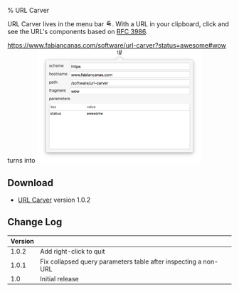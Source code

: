 % URL Carver

<meta name="twitter:card" content="summary" />
<meta name="twitter:site" content="@fcanas" />
<meta name="twitter:title" content="URL Carver" />
<meta name="twitter:description" content="URL inspection utility for macOS" />
<meta name="twitter:image" content="https://fabiancanas.com/software/url-carver/url-carver-icon.png" />

URL Carver lives in the menu bar <img src="url-carver-icon.png" style="height:1em"/>. With a URL in your clipboard, click and see the URL's components based on [RFC 3986](https://www.ietf.org/rfc/rfc3986.txt).

https://www.fabiancanas.com/software/url-carver?status=awesome#wow turns into
<img src="./url-carver-screenshot.png" width="372"/>

## Download
* [URL Carver](URL-Carver.zip) version 1.0.2

## Change Log

| Version | |
|---------|-|
| 1.0.2 | Add right-click to quit |
| 1.0.1 | Fix collapsed query parameters table after inspecting a non-URL |
| 1.0   | Initial release                                                 |
